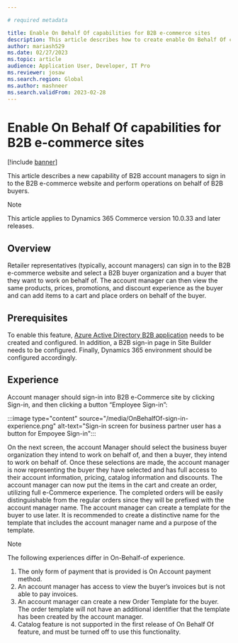 ```yaml
---

# required metadata

title: Enable On Behalf Of capabilities for B2B e-commerce sites
description: This article describes how to create enable On Behalf Of capabilities for Microsoft Dynamics 365 Commerce business-to-business (B2B) sites.
author: mariash529
ms.date: 02/27/2023
ms.topic: article
audience: Application User, Developer, IT Pro
ms.reviewer: josaw
ms.search.region: Global
ms.author: mashneer
ms.search.validFrom: 2023-02-28
---
```


# Enable On Behalf Of capabilities for B2B e-commerce sites

[!include [banner](includes/banner.md)]

This article describes a new capability of B2B account managers to sign in to the B2B e-commerce website and perform operations on behalf of B2B buyers.

> [!NOTE]
> This article applies to Dynamics 365 Commerce version 10.0.33 and later releases.

## Overview

Retailer representatives (typically, account managers) can sign in to the B2B e-commerce website and select a B2B buyer organization and a buyer that they want to work on behalf of. The account manager can then view the same products, prices, promotions, and discount experience as the buyer and can add items to a cart and place orders on behalf of the buyer. 

## Prerequisites
To enable this feature, [Azure Active Directory B2B application](obo-create-aad-application.md) needs to be created and configured. In addition, a B2B sign-in page in Site Builder needs to be configured. Finally, Dynamics 365 environment should be configured accordingly. 
  
## Experience
  
Account manager should sign-in into B2B e-Commerce site by clicking Sign-in, and then clicking a button “Employee Sign-in”:

:::image type="content" source="/media/OnBehalfOf-sign-in-experience.png" alt-text="Sign-in screen for business partner user has a button for Empoyee Sign-in":::

On the next screen, the account Manager should select the business buyer organization they intend to work on behalf of, and then a buyer, they intend to work on behalf of.
Once these selections are made, the account manager is now representing the buyer they have selected and has full access to their account information, pricing, catalog information and discounts. The account manager can now put the items in the cart and create an order, utilizing full e-Commerce experience. The completed orders will be easily distinguishable  from the regular orders since they will be prefixed with the account manager name. The account manager can create a template for the buyer to use later. It is recommended to create a distinctive name for the template that includes the account manager name and a purpose of the template. 

> [!NOTE]
> The following experiences differ in On-Behalf-of experience.
> 1.	The only form of payment that is provided is On Account payment method.  
> 1.	An account manager has access to view the buyer’s invoices but is not able to pay invoices. 
> 1.	An account manager can create a new Order Template for the buyer. The order template will not have an additional identifier that the template has been created by the  account manager. 
> 1.	Catalog feature is not supported in the first release of On Behalf Of feature, and must be turned off to use this functionality. 

